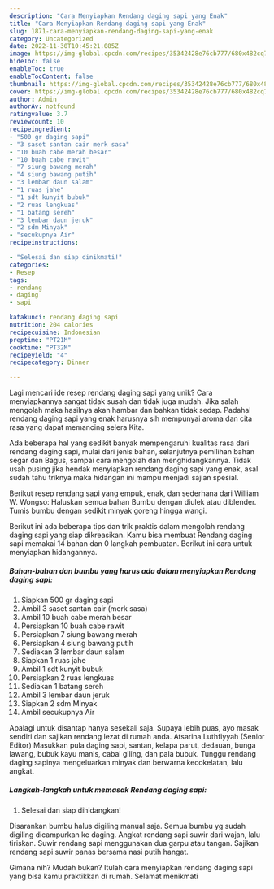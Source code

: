 ```yaml
---
description: "Cara Menyiapkan Rendang daging sapi yang Enak"
title: "Cara Menyiapkan Rendang daging sapi yang Enak"
slug: 1871-cara-menyiapkan-rendang-daging-sapi-yang-enak
category: Uncategorized
date: 2022-11-30T10:45:21.085Z
image: https://img-global.cpcdn.com/recipes/35342428e76cb777/680x482cq70/rendang-daging-sapi-foto-resep-utama.jpg
hideToc: false
enableToc: true
enableTocContent: false
thumbnail: https://img-global.cpcdn.com/recipes/35342428e76cb777/680x482cq70/rendang-daging-sapi-foto-resep-utama.jpg
cover: https://img-global.cpcdn.com/recipes/35342428e76cb777/680x482cq70/rendang-daging-sapi-foto-resep-utama.jpg
author: Admin
authorAv: notfound
ratingvalue: 3.7
reviewcount: 10
recipeingredient:
- "500 gr daging sapi"
- "3 saset santan cair merk sasa"
- "10 buah cabe merah besar"
- "10 buah cabe rawit"
- "7 siung bawang merah"
- "4 siung bawang putih"
- "3 lembar daun salam"
- "1 ruas jahe"
- "1 sdt kunyit bubuk"
- "2 ruas lengkuas"
- "1 batang sereh"
- "3 lembar daun jeruk"
- "2 sdm Minyak"
- "secukupnya Air"
recipeinstructions:

- "Selesai dan siap dinikmati!"
categories:
- Resep
tags:
- rendang
- daging
- sapi

katakunci: rendang daging sapi 
nutrition: 204 calories
recipecuisine: Indonesian
preptime: "PT21M"
cooktime: "PT32M"
recipeyield: "4"
recipecategory: Dinner

---
```





Lagi mencari ide resep rendang daging sapi yang unik? Cara menyiapkannya sangat tidak susah dan tidak juga mudah. Jika salah mengolah maka hasilnya akan hambar dan bahkan tidak sedap. Padahal rendang daging sapi yang enak harusnya sih mempunyai aroma dan cita rasa yang dapat memancing selera Kita.





Ada beberapa hal yang sedikit banyak mempengaruhi kualitas rasa dari rendang daging sapi, mulai dari jenis bahan, selanjutnya pemilihan bahan segar dan Bagus, sampai cara mengolah dan menghidangkannya. Tidak usah pusing jika hendak menyiapkan rendang daging sapi yang enak,      asal sudah tahu triknya maka hidangan ini mampu menjadi sajian spesial.














Berikut resep rendang sapi yang empuk, enak, dan sederhana dari William W. Wongso: Haluskan semua bahan Bumbu dengan diulek atau diblender. Tumis bumbu dengan sedikit minyak goreng hingga wangi.






Berikut ini ada beberapa tips dan trik praktis dalam mengolah rendang daging sapi yang siap dikreasikan. Kamu bisa membuat Rendang daging sapi memakai 14 bahan dan 0 langkah pembuatan. Berikut ini cara untuk menyiapkan hidangannya.

<!--inarticleads1-->

##### Bahan-bahan dan bumbu yang harus ada dalam menyiapkan Rendang daging sapi:

1. Siapkan 500 gr daging sapi
1. Ambil 3 saset santan cair (merk sasa)
1. Ambil 10 buah cabe merah besar
1. Persiapkan 10 buah cabe rawit
1. Persiapkan 7 siung bawang merah
1. Persiapkan 4 siung bawang putih
1. Sediakan 3 lembar daun salam
1. Siapkan 1 ruas jahe
1. Ambil 1 sdt kunyit bubuk
1. Persiapkan 2 ruas lengkuas
1. Sediakan 1 batang sereh
1. Ambil 3 lembar daun jeruk
1. Siapkan 2 sdm Minyak
1. Ambil secukupnya Air


Apalagi untuk disantap hanya sesekali saja. Supaya lebih puas, ayo masak sendiri dan sajikan rendang lezat di rumah anda. Atsarina Luthfiyyah (Senior Editor) Masukkan pula daging sapi, santan, kelapa parut, dedauan, bunga lawang, bubuk kayu manis, cabai giling, dan pala bubuk. Tunggu rendang daging sapinya mengeluarkan minyak dan berwarna kecokelatan, lalu angkat. 

<!--inarticleads2-->

##### Langkah-langkah untuk memasak Rendang daging sapi:


1. Selesai dan siap dihidangkan!

Disarankan bumbu halus digiling manual saja. Semua bumbu yg sudah digiling dicampurkan ke daging. Angkat rendang sapi suwir dari wajan, lalu tiriskan. Suwir rendang sapi menggunakan dua garpu atau tangan. Sajikan rendang sapi suwir panas bersama nasi putih hangat. 

Gimana nih? Mudah bukan? Itulah cara menyiapkan rendang daging sapi yang bisa kamu praktikkan di rumah. Selamat menikmati
